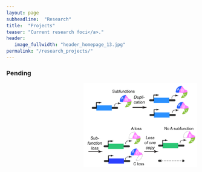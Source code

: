 ```yaml
---
layout: page
subheadline:  "Research"
title:  "Projects"
teaser: "Current research foci</a>."
header:
   image_fullwidth: "header_homepage_13.jpg"
permalink: "/research_projects/"
---
```


### Pending
<a href="https://www.ncbi.nlm.nih.gov/pmc/articles/PMC4972278/figure/fig3/"><img src="../images/research/research_subfunction.png" align="right" width="300"></a> 

